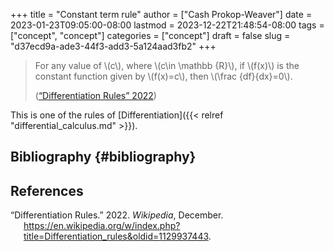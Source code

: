 +++
title = "Constant term rule"
author = ["Cash Prokop-Weaver"]
date = 2023-01-23T09:05:00-08:00
lastmod = 2023-12-22T21:48:54-08:00
tags = ["concept", "concept"]
categories = ["concept"]
draft = false
slug = "d37ecd9a-ade3-44f3-add3-5a124aad3fb2"
+++

> For any value of \\(c\\), where \\(c\in \mathbb {R}\\), if \\(f(x)\\) is the constant function given by \\(f(x)=c\\), then \\(\frac {df}{dx}=0\\).
>
> (<a href="#citeproc_bib_item_1">“Differentiation Rules” 2022</a>)

This is one of the rules of [Differentiation]({{< relref "differential_calculus.md" >}}).


## Bibliography {#bibliography}

## References

<style>.csl-entry{text-indent: -1.5em; margin-left: 1.5em;}</style><div class="csl-bib-body">
  <div class="csl-entry"><a id="citeproc_bib_item_1"></a>“Differentiation Rules.” 2022. <i>Wikipedia</i>, December. <a href="https://en.wikipedia.org/w/index.php?title=Differentiation_rules&oldid=1129937443">https://en.wikipedia.org/w/index.php?title=Differentiation_rules&#38;oldid=1129937443</a>.</div>
</div>
